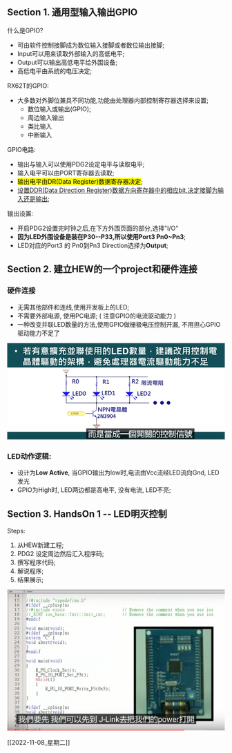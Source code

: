 ## Section 1. 通用型输入输出GPIO

 什么是GPIO?
- 可由软件控制接脚成为数位输入接脚或者数位输出接脚;
- Input可以用来读取外部输入的高低电平;
- Output可以输出高低电平给外围设备;
- 高低电平由系统的电压决定;

RX62T的GPIO:
- 大多数对外脚位兼具不同功能,功能由处理器内部控制寄存器选择来设置;
	- 数位输入或输出(GPIO);
	- 周边输入输出
	- 类比输入
	- 中断输入

GPIO电路:
- 输出与输入可以使用PDG2设定电平与读取电平;
- 输入电平可以由PORT寄存器去读取;
- <mark>输出电平由DR(Data Register)数据寄存器决定</mark>;
- <u>设置DDR(Data Direction Register)数据方向寄存器中的相应bit,决定接脚为输入还是输出</u>;

输出设置:
- 开启PDG2设置完时钟之后,在下方外围页面的部分,选择"I/O"
- **因为LED外围设备是装在P30--P33,所以使用Port3 Pn0~Pn3**;
- LED对应的Port3 的 Pn0到Pn3 Direction选择为**Output**;


## Section 2. 建立HEW的一个project和硬件连接


### 硬件连接
- 无需其他部件和连线,使用开发板上的LED;
- 不需要外部电源, 使用PC电源; ( 注意GPIO的电流驱动能力 )
- 一种改变并联LED数量的方法,使用GPIO做栅极电压控制开漏, 不用担心GPIO驱动能力不足了

![](https://raw.githubusercontent.com/DustOfStars/ObsPicGo/master/Gavin_Obs/20221108172648.png)


### LED动作逻辑:
- 设计为**Low Active**, 当GPIO输出为low时,电流由Vcc流经LED流向Gnd, LED发光
- GPIO为High时, LED两边都是高电平, 没有电流, LED不亮;


## Section 3.  HandsOn 1 -- LED明灭控制

Steps:
1. 从HEW新建工程;
2. PDG2 设定周边然后汇入程序码;
3. 撰写程序代码;
4. 解说程序;
5. 结果展示;

![代码示例](https://raw.githubusercontent.com/DustOfStars/ObsPicGo/master/Gavin_Obs/20221109110041.png)







[[2022-11-08_星期二]]

